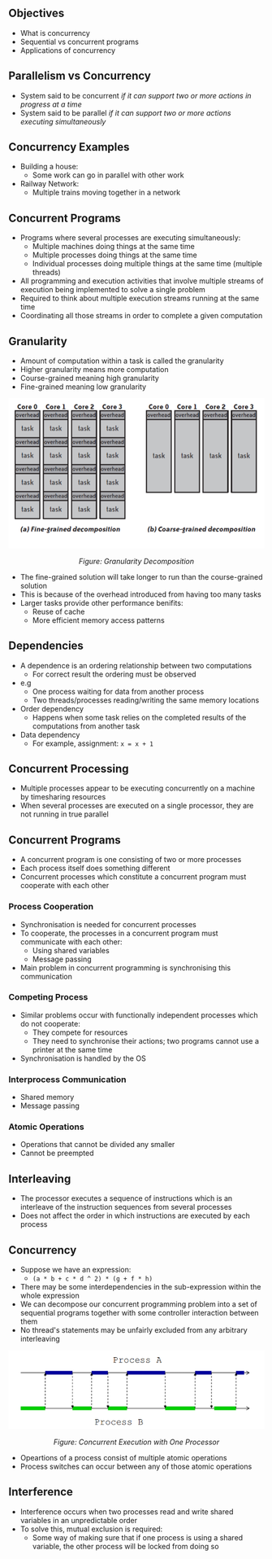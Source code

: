 ## Objectives
- What is concurrency
- Sequential vs concurrent programs
- Applications of concurrency

## Parallelism vs Concurrency
- System said to be concurrent *if it can support two or more actions in progress at a time*
- System said to be parallel *if it can support two or more actions executing simultaneously*

## Concurrency Examples
- Building a house:
  - Some work can go in parallel with other work
- Railway Network:
  - Multiple trains moving together in a network

## Concurrent Programs
- Programs where several processes are executing simultaneously:
    - Multiple machines doing things at the same time
    - Multiple processes doing things at the same time
    - Individual processes doing multiple things at the same time (multiple threads)
- All programming and execution activities that involve multiple streams of execution being implemented to solve a single problem
- Required to think about multiple execution streams running at the same time
- Coordinating all those streams in order to complete a given computation

## Granularity
- Amount of computation within a task is called the granularity
- Higher granularity means more computation
- Course-grained meaning high granularity
- Fine-grained meaning low granularity

![granularity-decomposition](./img/granularity-decomposition.png)
<i><p style="text-align: center;">Figure: Granularity Decomposition</p></i>

- The fine-grained solution will take longer to run than the course-grained solution
- This is because of the overhead introduced from having too many tasks
- Larger tasks provide other performance benifits:
  - Reuse of cache
  - More efficient memory access patterns

## Dependencies
- A dependence is an ordering relationship between two computations
  - For correct result the ordering must be observed
- e.g
  - One process waiting for data from another process
  - Two threads/processes reading/writing the same memory locations
- Order dependency
  - Happens when some task relies on the completed results of the computations from another task
- Data dependency
  - For example, assignment: `x = x + 1`

## Concurrent Processing
- Multiple processes appear to be executing concurrently on a machine by timesharing resources
- When several processes are executed on a single processor, they are not running in true parallel

## Concurrent Programs
- A concurrent program is one consisting of two or more processes
- Each process itself does something different
- Concurrent processes which constitute a concurrent program must cooperate with each other

### Process Cooperation
- Synchronisation is needed for concurrent processes
- To cooperate, the processes in a concurrent program must communicate with each other:
  - Using shared variables
  - Message passing
- Main problem in concurrent programming is synchronising this communication

### Competing Process
- Similar problems occur with functionally independent processes which do not cooperate:
  - They compete for resources
  - They need to synchronise their actions; two programs cannot use a printer at the same time
- Synchronisation is handled by the OS

### Interprocess Communication 
- Shared memory
- Message passing

### Atomic Operations
- Operations that cannot be divided any smaller
- Cannot be preempted

## Interleaving
- The processor executes a sequence of instructions which is an interleave of the instruction sequences from several processes
- Does not affect the order in which instructions are executed by each process

## Concurrency
- Suppose we have an expression:
  - `(a * b + c * d ^ 2) * (g + f * h)`
- There may be some interdependencies in the sub-expression within the whole expression
- We can decompose our concurrent programming problem into a set of sequential programs together with some controller interaction between them
- No thread's statements may be unfairly excluded from any arbitrary interleaving

![concurrent-execution](./img/concurrent-execution.png)
<i><p style="text-align: center;">Figure: Concurrent Execution with One Processor</p></i>
- Opeartions of a process consist of multiple atomic operations
- Process switches can occur between any of those atomic operations

## Interference
- Interference occurs when two processes read and write shared variables in an unpredictable order
- To solve this, mutual exclusion is required:
  - Some way of making sure that if one process is using a shared variable, the other process will be locked from doing so